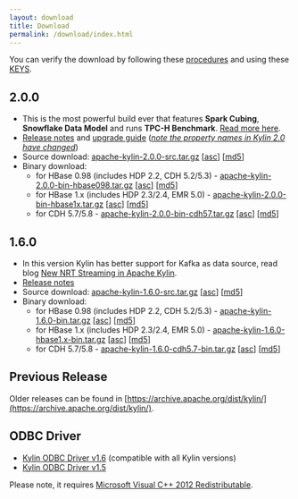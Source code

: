 ```yaml
---
layout: download
title: Download
permalink: /download/index.html
---
```


You can verify the download by following these [procedures](https://www.apache.org/info/verification.html) and using these [KEYS](http://kylin.apache.org/KEYS).

## 2.0.0

- This is the most powerful build ever that features **Spark Cubing**, **Snowflake Data Model** and runs **TPC-H Benchmark**. [Read more here](/blog/2017/02/25/v2.0.0-beta-ready/).
- [Release notes](/docs20/release_notes.html) and [upgrade guide](/docs20/howto/howto_upgrade.html) (*<u>note the property names in Kylin 2.0 have changed</u>*)
- Source download: [apache-kylin-2.0.0-src.tar.gz](http://www.apache.org/dyn/closer.cgi/kylin/apache-kylin-2.0.0/apache-kylin-2.0.0-src.tar.gz) \[[asc](https://dist.apache.org/repos/dist/release/kylin/apache-kylin-2.0.0/apache-kylin-2.0.0-src.tar.gz.asc)\] \[[md5](https://dist.apache.org/repos/dist/release/kylin/apache-kylin-2.0.0/apache-kylin-2.0.0-src.tar.gz.md5)\]
- Binary download:
  - for HBase 0.98 (includes HDP 2.2, CDH 5.2/5.3) - [apache-kylin-2.0.0-bin-hbase098.tar.gz](http://www.apache.org/dyn/closer.cgi/kylin/apache-kylin-2.0.0/apache-kylin-2.0.0-bin-hbase098.tar.gz)  \[[asc](https://dist.apache.org/repos/dist/release/kylin/apache-kylin-2.0.0/apache-kylin-2.0.0-bin-hbase098.tar.gz.asc)\] \[[md5](https://dist.apache.org/repos/dist/release/kylin/apache-kylin-2.0.0/apache-kylin-2.0.0-bin-hbase098.tar.gz.md5)\]
  - for HBase 1.x (includes HDP 2.3/2.4, EMR 5.0) - [apache-kylin-2.0.0-bin-hbase1x.tar.gz](http://www.apache.org/dyn/closer.cgi/kylin/apache-kylin-2.0.0/apache-kylin-2.0.0-bin-hbase1x.tar.gz) \[[asc](https://dist.apache.org/repos/dist/release/kylin/apache-kylin-2.0.0/apache-kylin-2.0.0-bin-hbase1x.tar.gz.asc)\] \[[md5](https://dist.apache.org/repos/dist/release/kylin/apache-kylin-2.0.0/apache-kylin-2.0.0-bin-hbase1x.tar.gz.md5)\]
  - for CDH 5.7/5.8 - [apache-kylin-2.0.0-bin-cdh57.tar.gz](http://www.apache.org/dyn/closer.cgi/kylin/apache-kylin-2.0.0/apache-kylin-2.0.0-bin-cdh57.tar.gz) \[[asc](https://dist.apache.org/repos/dist/release/kylin/apache-kylin-2.0.0/apache-kylin-2.0.0-bin-cdh57.tar.gz.asc)\] \[[md5](https://dist.apache.org/repos/dist/release/kylin/apache-kylin-2.0.0/apache-kylin-2.0.0-bin-cdh57.tar.gz.md5)\]

## 1.6.0

* In this version Kylin has better support for Kafka as data source, read blog [New NRT Streaming in Apache Kylin](/blog/2016/10/18/new-nrt-streaming/).
* [Release notes](/docs16/release_notes.html)
* Source download: [apache-kylin-1.6.0-src.tar.gz](http://www.apache.org/dyn/closer.cgi/kylin/apache-kylin-1.6.0/apache-kylin-1.6.0-src.tar.gz) \[[asc](https://dist.apache.org/repos/dist/release/kylin/apache-kylin-1.6.0/apache-kylin-1.6.0-src.tar.gz.asc)\] \[[md5](https://dist.apache.org/repos/dist/release/kylin/apache-kylin-1.6.0/apache-kylin-1.6.0-src.tar.gz.md5)\]
* Binary download:
  * for HBase 0.98 (includes HDP 2.2, CDH 5.2/5.3) - [apache-kylin-1.6.0-bin.tar.gz](http://www.apache.org/dyn/closer.cgi/kylin/apache-kylin-1.6.0/apache-kylin-1.6.0-bin.tar.gz)  \[[asc](https://dist.apache.org/repos/dist/release/kylin/apache-kylin-1.6.0/apache-kylin-1.6.0-bin.tar.gz.asc)\] \[[md5](https://dist.apache.org/repos/dist/release/kylin/apache-kylin-1.6.0/apache-kylin-1.6.0-bin.tar.gz.md5)\]
  * for HBase 1.x (includes HDP 2.3/2.4, EMR 5.0) - [apache-kylin-1.6.0-hbase1.x-bin.tar.gz](http://www.apache.org/dyn/closer.cgi/kylin/apache-kylin-1.6.0/apache-kylin-1.6.0-hbase1.x-bin.tar.gz) \[[asc](https://dist.apache.org/repos/dist/release/kylin/apache-kylin-1.6.0/apache-kylin-1.6.0-hbase1.x-bin.tar.gz.asc)\] \[[md5](https://dist.apache.org/repos/dist/release/kylin/apache-kylin-1.6.0/apache-kylin-1.6.0-hbase1.x-bin.tar.gz.md5)\]
  * for CDH 5.7/5.8 - [apache-kylin-1.6.0-cdh5.7-bin.tar.gz](http://www.apache.org/dyn/closer.cgi/kylin/apache-kylin-1.6.0/apache-kylin-1.6.0-cdh5.7-bin.tar.gz) \[[asc](https://dist.apache.org/repos/dist/release/kylin/apache-kylin-1.6.0/apache-kylin-1.6.0-cdh5.7-bin.tar.gz.asc)\] \[[md5](https://dist.apache.org/repos/dist/release/kylin/apache-kylin-1.6.0/apache-kylin-1.6.0-cdh5.7-bin.tar.gz.md5)\]

## Previous Release

Older releases can be found in [https://archive.apache.org/dist/kylin/](https://archive.apache.org/dist/kylin/).

## ODBC Driver

* [Kylin ODBC Driver v1.6](http://kylin.apache.org/download/KylinODBCDriver-1.6.zip) (compatible with all Kylin versions)
* [Kylin ODBC Driver v1.5](http://kylin.apache.org/download/KylinODBCDriver-1.5.zip)

Please note, it requires [Microsoft Visual C++ 2012 Redistributable](http://www.microsoft.com/en-us/download/details.aspx?id=30679). 

